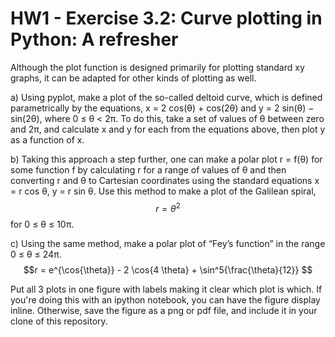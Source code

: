 # HW1 - Exercise 3.2: Curve plotting in Python: A refresher

Although the plot function is designed primarily for plotting standard xy graphs, it can be adapted for other kinds of plotting as well.

a) Using pyplot, make a plot of the so-called deltoid curve, which is defined parametrically by the equations, x = 2 cos(θ) + cos(2θ) and y = 2 sin(θ) − sin(2θ), where 0 ≤ θ < 2π. 
To do this, take a set of values of θ between zero and 2π, and calculate x and y for each from the equations above, then plot y as a function of x.

b)  Taking this approach a step further, one can make a polar plot r = f(θ) for some function f by calculating r for a range of values of θ and then converting r and θ to Cartesian coordinates using the standard equations x = r cos θ, y = r sin θ. Use this method to make a plot of the Galilean spiral, $$r=θ^2 $$ for 0 ≤ θ ≤ 10π.

c)  Using the same method, make a polar plot of “Fey’s function” in the range 0 ≤ θ ≤ 24π.
$$r = e^{\cos{\theta}} - 2 \cos{4 \theta} + \sin^5{\frac{\theta}{12}} $$ 

Put all 3 plots in one figure with labels making it clear which plot is which. If you're doing this with an ipython notebook, you can have the figure display inline. Otherwise, save the figure as a png or pdf file, and include it in your clone of this repository.
